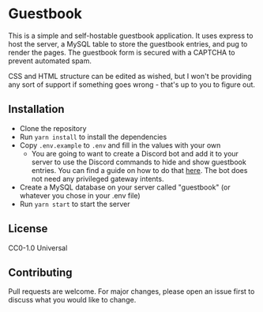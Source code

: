 # Guestbook
This is a simple and self-hostable guestbook application. It uses express to host the server, a MySQL table to store the guestbook entries, and pug to render the pages. The guestbook form is secured with a CAPTCHA to prevent automated spam.

CSS and HTML structure can be edited as wished, but I won't be providing any sort of support if something goes wrong - that's up to you to figure out.

## Installation
- Clone the repository
- Run `yarn install` to install the dependencies
- Copy `.env.example` to `.env` and fill in the values with your own
    - You are going to want to create a Discord bot and add it to your server to use the Discord commands to hide and show guestbook entries. You can find a guide on how to do that [here](https://docs.discord.red/en/stable/bot_application_guide.html). The bot does not need any privileged gateway intents.
- Create a MySQL database on your server called "guestbook" (or whatever you chose in your .env file)
- Run `yarn start` to start the server

## License
CC0-1.0 Universal

## Contributing
Pull requests are welcome. For major changes, please open an issue first to discuss what you would like to change.